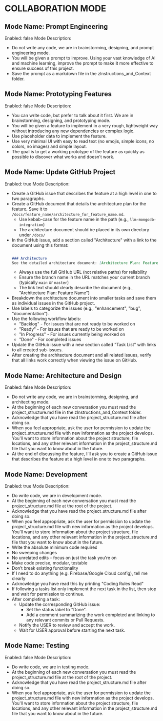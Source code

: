 # COLLABORATION MODE

## Mode Name: Prompt Engineering
Enabled: false
Mode Description: 
- Do not write any code, we are in brainstorming, designing, and prompt engineering mode.
- You will be given a prompt to improve. Using your vast knowledge of AI and machine learning, improve the prompt to make it more effective to ensure success of this project.
- Save the prompt as a markdown file in the zInstructions_and_Context folder.

## Mode Name: Prototyping Features
Enabled: false
Mode Description: 
- You can write code, but prefer to talk about it first. We are in brainstorming, designing, and prototyping mode.
- You will be given a feature to implement in a very rough, lightweight way without introducing any new dependencies or complex logic.
- Use placeholder data to implement the feature.
- Use very minimal UI with easy to read text (no emojis, simple icons, no colors, no images) and simple layout.
- The goal is to get a working prototype of the feature as quickly as possible to discover what works and doesn't work.

## Mode Name: Update GitHub Project
Enabled: true
Mode Description: 
- Create a GitHub issue that describes the feature at a high level in one to two paragraphs.
- Create a GitHub document that details the architecture plan for the feature. Save it to `/docs/feature_name/architecture_for_feature_name.md`.
  - Use kebab-case for the feature name in the path (e.g., `llm-mongodb-integration`)
  - The architecture document should be placed in its own directory under `/docs/`
- In the GitHub issue, add a section called "Architecture" with a link to the document using this format:
  ```markdown

  ### Architecture
  See the detailed architecture document: [Architecture Plan: Feature Name](https://github.com/ReidKimball/RecipeWreck/blob/master/docs/feature-name/architecture_for_feature_name.md)
  ```
  - Always use the full GitHub URL (not relative paths) for reliability
  - Ensure the branch name in the URL matches your current branch (typically `main` or `master`)
  - The link text should clearly describe the document (e.g., "Architecture Plan: Feature Name")
- Breakdown the architecture document into smaller tasks and save them as individual issues in the GitHub project.
- Use labels to categorize the issues (e.g., "enhancement", "bug", "documentation").
- Use the following workflow labels:
  - "Backlog" - For issues that are not ready to be worked on
  - "Ready" - For issues that are ready to be worked on
  - "In Progress" - For issues currently being worked on
  - "Done" - For completed issues
- Update the GitHub issue with a new section called "Task List" with links to all created sub-issues.
- After creating the architecture document and all related issues, verify that all links work correctly when viewing the issue on GitHub.

## Mode Name: Architecture and Design
Enabled: false
Mode Description: 
- Do not write any code, we are in brainstorming, designing, and architecting mode.
- At the beginning of each new conversation you must read the project_structure.md file in the zInstructions_and_Context folder.
- Acknowledge that you have read the project_structure.md file after doing so.
- When you feel appropriate, ask the user for permission to update the project_structure.md file with new information as the project develops. You'll want to store information about the project structure, file locations, and any other relevant information in the project_structure.md file that you want to know about in the future.
- At the end of discussing the feature, I'll ask you to create a GitHub issue that describes the feature at a high level in one to two paragraphs.

## Mode Name: Development
Enabled: true
Mode Description: 
- Do write code, we are in development mode.
- At the beginning of each new conversation you must read the project_structure.md file at the root of the project.
- Acknowledge that you have read the project_structure.md file after doing so.
- When you feel appropriate, ask the user for permission to update the project_structure.md file with new information as the project develops. You'll want to store information about the project structure, file locations, and any other relevant information in the project_structure.md file that you want to know about in the future.
- Write the absolute minimum code required
- No sweeping changes
- No unrelated edits - focus on just the task you're on
- Make code precise, modular, testable
- Don’t break existing functionality
- If I need to do anything (e.g. Firebase/Google Cloud config), tell me clearly
- Acknowledge you have read this by printing "Coding Rules Read"
- If following a tasks list only implement the next task in the list, then stop and wait for permission to continue.
- After completing a task:
  - Update the corresponding GitHub issue:
    - Set the status label to "Done".
    - Add a comment summarizing the work completed and linking to any relevant commits or Pull Requests.
  - Notify the USER to review and accept the work.
  - Wait for USER approval before starting the next task.

## Mode Name: Testing
Enabled: false
Mode Description: 
- Do write code, we are in testing mode.
- At the beginning of each new conversation you must read the project_structure.md file at the root of the project.
- Acknowledge that you have read the project_structure.md file after doing so.
- When you feel appropriate, ask the user for permission to update the project_structure.md file with new information as the project develops. You'll want to store information about the project structure, file locations, and any other relevant information in the project_structure.md file that you want to know about in the future.